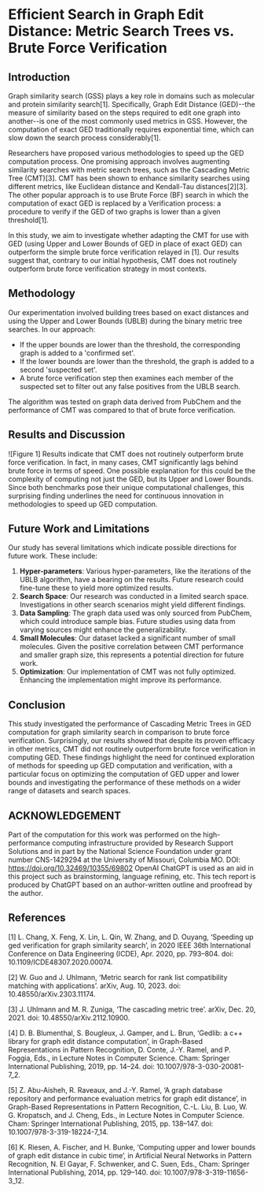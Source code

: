 # Efficient Search in Graph Edit Distance: Metric Search Trees vs. Brute Force Verification

## Introduction
Graph similarity search (GSS) plays a key role in domains such as molecular and protein similarity search[1]. Specifically, Graph Edit Distance (GED)--the measure of similarity based on the steps required to edit one graph into another--is one of the most commonly used metrics in GSS. However, the computation of exact GED traditionally requires exponential time, which can slow down the search process considerably[1]. 

Researchers have proposed various methodologies to speed up the GED computation process. One promising approach involves augmenting similarity searches with metric search trees, such as the Cascading Metric Tree (CMT)[3]. CMT has been shown to enhance similarity searches using different metrics, like Euclidean distance and Kendall-Tau distances[2][3]. The other popular approach is to use Brute Force (BF) search in which the computation of exact GED is replaced by a Verification process: a procedure to verify if the GED of two graphs is lower than a given threshold[1]. 

In this study, we aim to investigate whether adapting the CMT for use with GED (using Upper and Lower Bounds of GED in place of exact GED) can outperform the simple brute force verification relayed in [1]. Our results suggest that, contrary to our initial hypothesis, CMT does not routinely outperform brute force verification strategy in most contexts.

## Methodology

Our experimentation involved building trees based on exact distances and using the Upper and Lower Bounds (UBLB) during the binary metric tree searches. In our approach:

- If the upper bounds are lower than the threshold, the corresponding graph is added to a 'confirmed set'.
- If the lower bounds are lower than the threshold, the graph is added to a second 'suspected set'.
- A brute force verification step then examines each member of the suspected set to filter out any false positives from the UBLB search.

The algorithm was tested on graph data derived from PubChem and the performance of CMT was compared to that of brute force verification.

## Results and Discussion
![Figure 1]
Results indicate that CMT does not routinely outperform brute force verification. In fact, in many cases, CMT significantly lags behind brute force in terms of speed. One possible explanation for this could be the complexity of computing not just the GED, but its Upper and Lower Bounds. Since both benchmarks pose their unique computational challenges, this surprising finding underlines the need for continuous innovation in methodologies to speed up GED computation. 

## Future Work and Limitations

Our study has several limitations which indicate possible directions for future work. These include:

1. **Hyper-parameters**: Various hyper-parameters, like the iterations of the UBLB algorithm, have a bearing on the results. Future research could fine-tune these to yield more optimized results.
2. **Search Space**: Our research was conducted in a limited search space. Investigations in other search scenarios might yield different findings.
3. **Data Sampling**: The graph data used was only sourced from PubChem, which could introduce sample bias. Future studies using data from varying sources might enhance the generalizability. 
4. **Small Molecules**: Our dataset lacked a significant number of small molecules. Given the positive correlation between CMT performance and smaller graph size, this represents a potential direction for future work.
5. **Optimization**: Our implementation of CMT was not fully optimized. Enhancing the implementation might improve its performance.

## Conclusion

This study investigated the performance of Cascading Metric Trees in GED computation for graph similarity search in comparison to brute force verification. Surprisingly, our results showed that despite its proven efficacy in other metrics, CMT did not routinely outperform brute force verification in computing GED. These findings highlight the need for continued exploration of methods for speeding up GED computation and verification, with a particular focus on optimizing the computation of GED upper and lower bounds and investigating the performance of these methods on a wider range of datasets and search spaces.


## ACKNOWLEDGEMENT 
Part of the computation for this work was performed on
the high-performance computing infrastructure provided
by Research Support Solutions and in part by the National
Science Foundation under grant number CNS-1429294 at
the University of Missouri, Columbia MO.
DOI: https://doi.org/10.32469/10355/69802
OpenAI ChatGPT is used as an aid in this project such as
brainstorming, language refining, etc. This tech report is 
produced by ChatGPT based on an author-written outline and proofread by 
the author. 


## References
[1] L. Chang, X. Feng, X. Lin, L. Qin, W. Zhang, and D. Ouyang, ‘Speeding up ged verification for graph similarity search’, in 2020 IEEE 36th International Conference on Data Engineering (ICDE), Apr. 2020, pp. 793–804. doi: 10.1109/ICDE48307.2020.00074.

[2] W. Guo and J. Uhlmann, ‘Metric search for rank list compatibility matching with applications’. arXiv, Aug. 10, 2023. doi: 10.48550/arXiv.2303.11174.

[3] J. Uhlmann and M. R. Zuniga, ‘The cascading metric tree’. arXiv, Dec. 20, 2021. doi: 10.48550/arXiv.2112.10900.

[4] D. B. Blumenthal, S. Bougleux, J. Gamper, and L. Brun, ‘Gedlib: a c++ library for graph edit distance computation’, in Graph-Based Representations in Pattern Recognition, D. Conte, J.-Y. Ramel, and P. Foggia, Eds., in Lecture Notes in Computer Science. Cham: Springer International Publishing, 2019, pp. 14–24. doi: 10.1007/978-3-030-20081-7_2.

[5] Z. Abu-Aisheh, R. Raveaux, and J.-Y. Ramel, ‘A graph database repository and performance evaluation metrics for graph edit distance’, in Graph-Based Representations in Pattern Recognition, C.-L. Liu, B. Luo, W. G. Kropatsch, and J. Cheng, Eds., in Lecture Notes in Computer Science. Cham: Springer International Publishing, 2015, pp. 138–147. doi: 10.1007/978-3-319-18224-7_14.

[6] K. Riesen, A. Fischer, and H. Bunke, ‘Computing upper and lower bounds of graph edit distance in cubic time’, in Artificial Neural Networks in Pattern Recognition, N. El Gayar, F. Schwenker, and C. Suen, Eds., Cham: Springer International Publishing, 2014, pp. 129–140. doi: 10.1007/978-3-319-11656-3_12.



